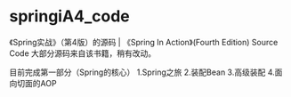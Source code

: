 # springiA4_code
《Spring实战》（第4版）的源码 | 《Spring In Action》(Fourth Edition) Source Code
大部分源码来自该书籍，稍有改动。

目前完成第一部分（Spring的核心）
1.Spring之旅
2.装配Bean
3.高级装配
4.面向切面的AOP

